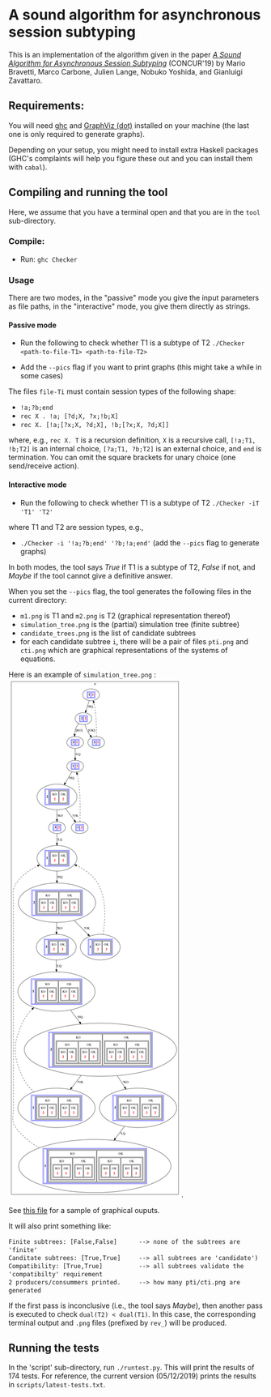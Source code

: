 # A sound algorithm for asynchronous session subtyping

This is an implementation of the algorithm given in the paper *[A Sound Algorithm for Asynchronous Session Subtyping](http://drops.dagstuhl.de/opus/volltexte/2019/10940/)* (CONCUR'19) by	Mario Bravetti, Marco Carbone, Julien Lange, Nobuko Yoshida, and Gianluigi Zavattaro.

## Requirements:

You will need [ghc](https://www.haskell.org/platform/) and [GraphViz (dot)](https://www.graphviz.org/) installed on your machine (the last one is only required to generate graphs).


Depending on your setup, you might need to install extra Haskell packages (GHC's complaints will help you figure these out and you can install them with `cabal`).


## Compiling and running the tool

Here, we assume that you have a terminal open and that you are in the `tool` sub-directory.

### Compile:

* Run: `ghc Checker`

### Usage

There are two modes, in the "passive" mode you give the input parameters as file paths, in the "interactive" mode, you give them directly as strings.

#### Passive mode

* Run the following to check whether T1 is a subtype of T2  `./Checker <path-to-file-T1> <path-to-file-T2>`

* Add the `--pics` flag if you want to print graphs (this might take a while in some cases)

The files `file-Ti` must contain session types of the following shape:

- `!a;?b;end`
- `rec X . !a; [?d;X, ?x;!b;X]`
- `rec X. [!a;[?x;X, ?d;X], !b;[?x;X, ?d;X]]`


where, e.g., `rec X. T` is a recursion definition, `X` is a recursive call, `[!a;T1, !b;T2]` is an internal choice, `[?a;T1, ?b;T2]` is an external choice, and `end` is termination. You can omit the square brackets for unary choice (one send/receive action).

#### Interactive mode

* Run the following to check whether T1 is a subtype of T2  `./Checker -iT 'T1' 'T2'`

where T1 and T2 are session types, e.g.,

* `./Checker -i '!a;?b;end' '?b;!a;end'` (add the `--pics` flag to generate graphs)


In both modes, the tool says *True* if T1 is a subtype of T2, *False* if not, and *Maybe* if the tool cannot give a definitive answer.

When you set the `--pics` flag, the tool generates the following files in the current directory:

* `m1.png` is T1 and `m2.png` is T2 (graphical representation thereof)
* `simulation_tree.png` is the (partial) simulation tree (finite subtree)
* `candidate_trees.png` is the list of candidate subtrees
* for each candidate subtree `i`, there will be a pair of files `pti.png` and `cti.png` which are graphical representations of the systems of equations.


Here is an example of  `simulation_tree.png` :
![Example of simulation tree](./simulation_tree.png).

See [this file](./sample-outputs.zip) for a sample of graphical ouputs.

It will also print something like:

```
Finite subtrees: [False,False]      --> none of the subtrees are 'finite'
Canditate subtrees: [True,True]     --> all subtrees are 'candidate')
Compatibility: [True,True]          --> all subtrees validate the 'compatibilty' requirement
2 producers/consummers printed.     --> how many pti/cti.png are generated
```

If the first pass is inconclusive (i.e., the tool says *Maybe*), then
another pass is executed to check `dual(T2) < dual(T1)`. In this case,
the corresponding terminal output and `.png` files (prefixed by `rev_`) will be produced.

## Running the tests

In the 'script' sub-directory, run `./runtest.py`. This will print the results of 174 tests. For reference, the current version (05/12/2019) prints the results in `scripts/latest-tests.txt`.
